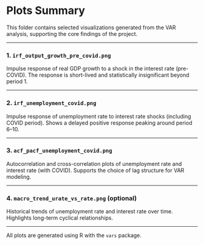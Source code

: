 # Plots Summary

This folder contains selected visualizations generated from the VAR analysis, supporting the core findings of the project.

---

### 1. `irf_output_growth_pre_covid.png`
Impulse response of real GDP growth to a shock in the interest rate (pre-COVID). 
The response is short-lived and statistically insignificant beyond period 1.

---

### 2. `irf_unemployment_covid.png`
Impulse response of unemployment rate to interest rate shocks (including COVID period). 
Shows a delayed positive response peaking around period 6–10.

---

### 3. `acf_pacf_unemployment_covid.png`
Autocorrelation and cross-correlation plots of unemployment rate and interest rate (with COVID).
Supports the choice of lag structure for VAR modeling.

---

### 4. `macro_trend_urate_vs_rate.png` (optional)
Historical trends of unemployment rate and interest rate over time. 
Highlights long-term cyclical relationships.

---

All plots are generated using R with the `vars` package.
